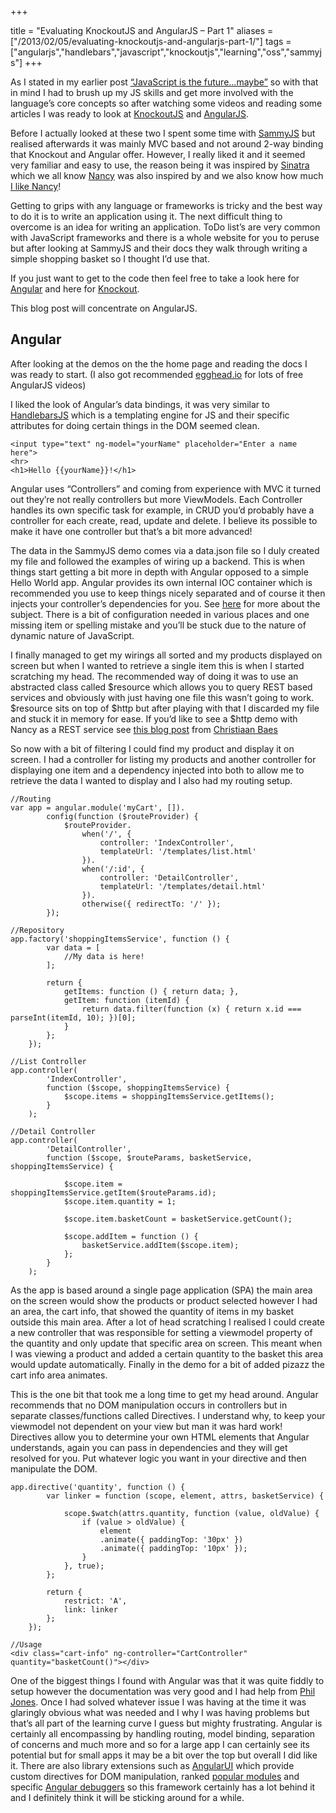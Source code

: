 +++

title = "Evaluating KnockoutJS and AngularJS – Part 1"
aliases = ["/2013/02/05/evaluating-knockoutjs-and-angularjs-part-1/"]
tags = ["angularjs","handlebars","javascript","knockoutjs","learning","oss","sammyjs"]
+++

As I stated in my earlier post [“JavaScript is the future…maybe”][1] so with that in mind I had to brush up my JS skills and get more involved with the language’s core concepts so after watching some videos and reading some articles I was ready to look at [KnockoutJS][2] and [AngularJS][3].

Before I actually looked at these two I spent some time with [SammyJS][4] but realised afterwards it was mainly MVC based and not around 2-way binding that Knockout and Angular offer. However, I really liked it and it seemed very familiar and easy to use, the reason being it was inspired by [Sinatra][5] which we all know [Nancy][6] was also inspired by and we also know how much [I like Nancy][7]!

Getting to grips with any language or frameworks is tricky and the best way to do it is to write an application using it. The next difficult thing to overcome is an idea for writing an application. ToDo list’s are very common with JavaScript frameworks and there is a whole website for you to peruse but after looking at SammyJS and their docs they walk through writing a simple shopping basket so I thought I’d use that.

<!--more-->

If you just want to get to the code then feel free to take a look here for [Angular][8] and here for [Knockout][9].

This blog post will concentrate on AngularJS.

## Angular

After looking at the demos on the the home page and reading the docs I was ready to start. (I also got recommended [egghead.io][10] for lots of free AngularJS videos)

I liked the look of Angular’s data bindings, it was very similar to [HandlebarsJS][11] which is a templating engine for JS and their specific attributes for doing certain things in the DOM seemed clean.

    <input type="text" ng-model="yourName" placeholder="Enter a name here">
    <hr>
    <h1>Hello {{yourName}}!</h1>

Angular uses “Controllers” and coming from experience with MVC it turned out they’re not really controllers but more ViewModels. Each Controller handles its own specific task for example, in CRUD you’d probably have a controller for each create, read, update and delete. I believe its possible to make it have one controller but that’s a bit more advanced!

The data in the SammyJS demo comes via a data.json file so I duly created my file and followed the examples of wiring up a backend. This is when things start getting a bit more in depth with Angular opposed to a simple Hello World app. Angular provides its own internal IOC container which is recommended you use to keep things nicely separated and of course it then injects your controller’s dependencies for you. See [here][15] for more about the subject. There is a bit of configuration needed in various places and one missing item or spelling mistake and you’ll be stuck due to the nature of dynamic nature of JavaScript.

I finally managed to get my wirings all sorted and my products displayed on screen but when I wanted to retrieve a single item this is when I started scratching my head. The recommended way of doing it was to use an abstracted class called $resource which allows you to query REST based services and obviously with just having one file this wasn’t going to work. $resource sits on top of $http but after playing with that I discarded my file and stuck it in memory for ease. If you’d like to see a $http demo with Nancy as a REST service see [this blog post][16] from [Christiaan Baes][17]

So now with a bit of filtering I could find my product and display it on screen. I had a controller for listing my products and another controller for displaying one item and a dependency injected into both to allow me to retrieve the data I wanted to display and I also had my routing setup.

	//Routing
	var app = angular.module('myCart', []).
	        config(function ($routeProvider) {
	            $routeProvider.
	                when('/', {
	                    controller: 'IndexController',
	                    templateUrl: '/templates/list.html'
	                }).
	                when('/:id', {
	                    controller: 'DetailController',
	                    templateUrl: '/templates/detail.html'
	                }).
	                otherwise({ redirectTo: '/' });
	        });
	
	//Repository
	app.factory('shoppingItemsService', function () {
	        var data = [
	            //My data is here!
	        ];
	
	        return {
	            getItems: function () { return data; },
	            getItem: function (itemId) {
	                return data.filter(function (x) { return x.id === parseInt(itemId, 10); })[0];
	            }
	        };
	    });
	
	//List Controller
	app.controller(
	        'IndexController',
	        function ($scope, shoppingItemsService) {
	            $scope.items = shoppingItemsService.getItems();
	        }
	    );
	
	//Detail Controller
	app.controller(
	        'DetailController',
	        function ($scope, $routeParams, basketService, shoppingItemsService) {
	
	            $scope.item = shoppingItemsService.getItem($routeParams.id);
	            $scope.item.quantity = 1;
	
	            $scope.item.basketCount = basketService.getCount();
	
	            $scope.addItem = function () {
	                basketService.addItem($scope.item);
	            };
	        }
	    );

As the app is based around a single page application (SPA) the main area on the screen would show the products or product selected however I had an area, the cart info, that showed the quantity of items in my basket outside this main area. After a lot of head scratching I realised I could create a new controller that was responsible for setting a viewmodel property of the quantity and only update that specific area on screen. This meant when I was viewing a product and added a certain quantity to the basket this area would update automatically. Finally in the demo for a bit of added pizazz the cart info area animates.

This is the one bit that took me a long time to get my head around. Angular recommends that no DOM manipulation occurs in controllers but in separate classes/functions called Directives. I understand why, to keep your viewmodel not dependent on your view but man it was hard work! Directives allow you to determine your own HTML elements that Angular understands, again you can pass in dependencies and they will get resolved for you. Put whatever logic you want in your directive and then manipulate the DOM.

	app.directive('quantity', function () {
	        var linker = function (scope, element, attrs, basketService) {
	           
	            scope.$watch(attrs.quantity, function (value, oldValue) {
	                if (value > oldValue) {
	                    element
	                    .animate({ paddingTop: '30px' })
	                    .animate({ paddingTop: '10px' });
	                }
	            }, true);
	        };
	
	        return {
	            restrict: 'A',
	            link: linker
	        };
	    });
	
	//Usage
	<div class="cart-info" ng-controller="CartController" quantity="basketCount()"></div>

One of the biggest things I found with Angular was that it was quite fiddly to setup however the documentation was very good and I had help from [Phil Jones][18]. Once I had solved whatever issue I was having at the time it was glaringly obvious what was needed and I why I was having problems but that’s all part of the learning curve I guess but mighty frustrating. Angular is certainly all encompassing by handling routing, model binding, separation of concerns and much more and so for a large app I can certainly see its potential but for small apps it may be a bit over the top but overall I did like it. There are also library extensions such as [AngularUI][19] which provide custom directives for DOM manipulation, ranked [popular modules][20] and specific [Angular debuggers][21] so this framework certainly has a lot behind it and I definitely think it will be sticking around for a while.

   [1]: http://blog.jonathanchannon.com/2013/01/09/javascript-is-the-future-maybe/ (JavaScript is the future…maybe!)
   [2]: http://knockoutjs.com
   [3]: http://angularjs.org/
   [4]: http://sammyjs.org/
   [5]: http://www.sinatrarb.com/
   [6]: http://nancyfx.org/
   [7]: http://nancyfx.org/mvm.html
   [8]: https://github.com/jchannon/AngularShopping
   [9]: https://github.com/jchannon/KnockoutShopping
   [10]: http://egghead.io/
   [11]: http://handlebarsjs.com/
   [12]: http://december.com/html/4/element/input.html
   [13]: http://december.com/html/4/element/hr.html
   [14]: http://december.com/html/4/element/h1.html
   [15]: http://docs.angularjs.org/guide/di
   [16]: http://blogs.lessthandot.com/index.php/WebDev/UIDevelopment/Javascript/angularjs
   [17]: http://blogs.lessthandot.com/index.php/All/?disp=authdir&amp;author=7
   [18]: http://twitter.com/philjones88
   [19]: http://angular-ui.github.com/
   [20]: http://ngmodules.org/
   [21]: https://github.com/angular/angularjs-batarang
  
